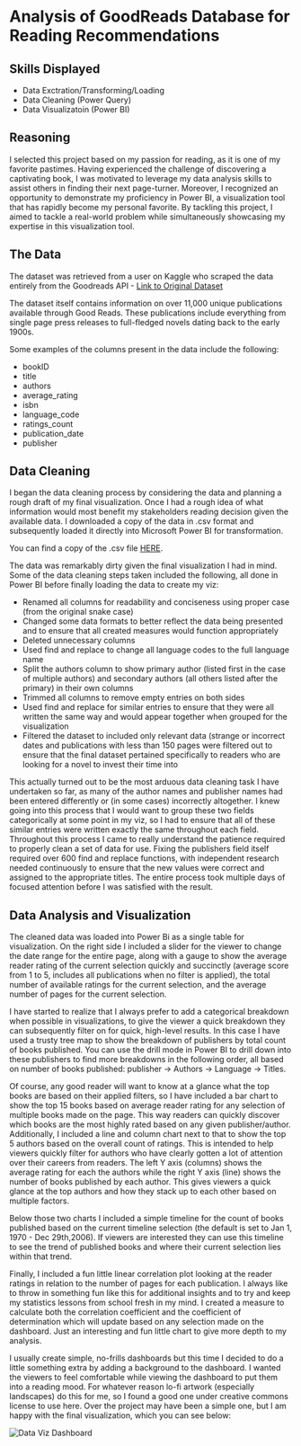 # Analysis of GoodReads Database for Reading Recommendations

## Skills Displayed
- Data Exctration/Transforming/Loading
- Data Cleaning (Power Query)
- Data Visualizatoin (Power BI)

## Reasoning
I selected this project based on my passion for reading, as it is one of my favorite pastimes. Having experienced the challenge of discovering a captivating book, I was motivated to leverage my data analysis skills to assist others in finding their next page-turner. Moreover, I recognized an opportunity to demonstrate my proficiency in Power BI, a visualization tool that has rapidly become my personal favorite. By tackling this project, I aimed to tackle a real-world problem while simultaneously showcasing my expertise in this visualization tool.

## The Data
The dataset was retrieved from a user on Kaggle who scraped the data entirely from the Goodreads API - [Link to Original Dataset](https://www.kaggle.com/datasets/jealousleopard/goodreadsbooks)

The dataset itself contains information on over 11,000 unique publications available through Good Reads. These publications include everything from single page press releases to full-fledged novels dating back to the early 1900s. 

Some examples of the columns present in the data include the following:

- bookID
- title
- authors
- average_rating
- isbn
- language_code
- ratings_count
- publication_date
- publisher

## Data Cleaning
I began the data cleaning process by considering the data and planning a rough draft of my final visualization. Once I had a rough idea of what information would most benefit my stakeholders reading decision given the available data. I downloaded a copy of the data in .csv format and subsequently loaded it directly into Microsoft Power BI for transformation. 

You can find a copy of the .csv file [HERE](https://github.com/Cypho-Dyas/tesmith_portolio_projects/blob/main/3%20-%20Reading%20Recomendations%20Dashboard/books.csv). 

The data was remarkably dirty given the final visualization I had in mind. Some of the data cleaning steps taken included the following, all done in Power BI before finally loading the data to create my viz:

- Renamed all columns for readability and conciseness using proper case (from the original snake case)
- Changed some data formats to better reflect the data being presented and to ensure that all created measures would function appropriately
- Deleted unnecessary columns
- Used find and replace to change all language codes to the full language name
- Split the authors column to show primary author (listed first in the case of multiple authors) and secondary authors (all others listed after the primary) in their own columns
- Trimmed all columns to remove empty entries on both sides
- Used find and replace for similar entries to ensure that they were all written the same way and would appear together when grouped for the visualization
- Filtered the dataset to included only relevant data (strange or incorrect dates and publications with less than 150 pages were filtered out to ensure that the final dataset pertained specifically to readers who are looking for a novel to invest their time into

This actually turned out to be the most arduous data cleaning task I have undertaken so far, as many of the author names and publisher names had been entered differently or (in some cases) incorrectly altogether. I knew going into this process that I would want to group these two fields categorically at some point in my viz, so I had to ensure that all of these similar entries were written exactly the same throughout each field. Throughout this process I came to really understand the patience required to properly clean a set of data for use. Fixing the publishers field itself required over 600 find and replace functions, with independent research needed continuously to ensure that the new values were correct and assigned to the appropriate titles. The entire process took multiple days of focused attention before I was satisfied with the result.

## Data Analysis and Visualization
The cleaned data was loaded into Power Bi as a single table for visualization. On the right side I included a slider for the viewer to change the date range for the entire page, along with a gauge to show the average reader rating of the current selection quickly and succinctly (average score from 1 to 5, includes all publications when no filter is applied), the total number of available ratings for the current selection, and the average number of pages for the current selection. 

I have started to realize that I always prefer to add a categorical breakdown when possible in visualizations, to give the viewer a quick breakdown they can subsequently filter on for quick, high-level results. In this case I have used a trusty tree map to show the breakdown of publishers by total count of books published. You can use the drill mode in Power BI to drill down into these publishers to find more breakdowns in the following order, all based on number of books published: publisher -> Authors -> Language -> Titles. 

Of course, any good reader will want to know at a glance what the top books are based on their applied filters, so I have included a bar chart to show the top 15 books based on average reader rating for any selection of multiple books made on the page. This way readers can quickly discover which books are the most highly rated based on any given publisher/author. Additionally, I included a line and column chart next to that to show the top 5 authors based on the overall count of ratings. This is intended to help viewers quickly filter for authors who have clearly gotten a lot of attention over their careers from readers. The left Y axis (columns) shows the average rating for each the authors while the right Y axis (line) shows the number of books published by each author. This gives viewers a quick glance at the top authors and how they stack up to each other based on multiple factors.

Below those two charts I included a simple timeline for the count of books published based on the current timeline selection (the default is set to Jan 1, 1970 - Dec 29th,2006). If viewers are interested they can use this timeline to see the trend of published books and where their current selection lies within that trend. 

Finally, I included a fun little linear correlation plot looking at the reader ratings in relation to the number of pages for each publication. I always like to throw in something fun like this for additional insights and to try and keep my statistics lessons from school fresh in my mind. I created a measure to calculate both the correlation coefficient and the coefficient of determination which will update based on any selection made on the dashboard. Just an interesting and fun little chart to give more depth to my analysis. 

I usually create simple, no-frills dashboards but this time I decided to do a little something extra by adding a background to the dashboard. I wanted the viewers to feel comfortable while viewing the dashboard to put them into a reading mood. For whatever reason lo-fi artwork (especially landscapes) do this for me, so I found a good one under creative commons license to use here. Over the project may have been a simple one, but I am happy with the final visualization, which you can see below:

![Data Viz Dashboard](https://github.com/Cypho-Dyas/tesmith_portolio_projects/blob/main/3%20-%20Reading%20Recomendations%20Dashboard/Reading%20Recommendation%20Dashboard.PNG)


